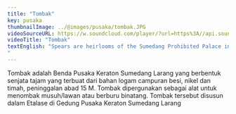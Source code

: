 ```yaml
---
title: "Tombak"
key: pusaka
thumbnailImage: ../@images/pusaka/tombak.JPG
videoSourceURL: https://w.soundcloud.com/player/?url=https%3A//api.soundcloud.com/tracks/1171310203&color=%23ff5500&auto_play=true&hide_related=false&show_comments=true&show_user=true&show_reposts=false&show_teaser=true
videoTitle: "Tombak"
textEnglish: "Spears are heirlooms of the Sumedang Prohibited Palace in the form of sharp weapons made of a mixture of iron, nickel and tin, a relic of the 15th century AD. Spears are used as tools to spear enemies/opponents or hunt animals. The spears are arranged in the showcase at Heritage Building in the Sumedang Larang Palace.
"
---
```


Tombak adalah Benda Pusaka Keraton Sumedang Larang yang berbentuk senjata tajam yang terbuat dari bahan logam campuran besi, nikel dan timah, peninggalan abad 15 M. Tombak dipergunakan sebagai alat untuk menombak musuh/lawan atau berburu binatang. Tombak tersebut disusun dalam Etalase di Gedung Pusaka Keraton Sumedang Larang